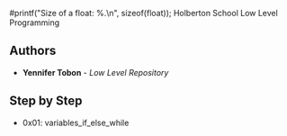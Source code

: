 #printf("Size of a float: %.\n", sizeof(float));
Holberton School 
Low Level Programming

## Authors

* **Yennifer Tobon** - *Low Level Repository* 

## Step by Step

* 0x01: variables_if_else_while


